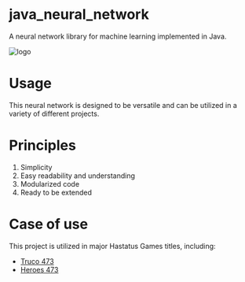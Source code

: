 # java_neural_network
A neural network library for machine learning implemented in Java.

![logo](https://github.com/luc4smoreira/java_neural_network/assets/9322152/cb545120-c461-48b7-98a3-f0d08d116660)


# Usage
This neural network is designed to be versatile and can be utilized in a variety of different projects.


# Principles
1. Simplicity
2. Easy readability and understanding
4. Modularized code
5. Ready to be extended

# Case of use
This project is utilized in major Hastatus Games titles, including:

- [Truco 473](https://play.google.com/store/apps/details?id=air.com.br.hastatus.trucomineirolite)
- [Heroes 473](https://play.google.com/store/apps/details?id=com.truco473.heroes)


